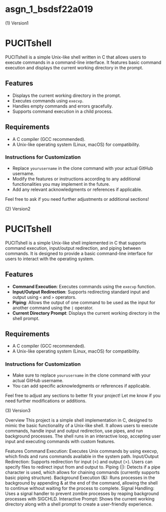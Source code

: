 # asgn_1_bsdsf22a019

(1) Version1

# PUCITshell

PUCITshell is a simple Unix-like shell written in C that allows users to execute commands in a command-line interface. It features basic command execution and displays the current working directory in the prompt.

## Features

- Displays the current working directory in the prompt.
- Executes commands using `execvp`.
- Handles empty commands and errors gracefully.
- Supports command execution in a child process.

## Requirements

- A C compiler (GCC recommended).
- A Unix-like operating system (Linux, macOS) for compatibility.


### Instructions for Customization
- Replace `yourusername` in the clone command with your actual GitHub username.
- Modify the features or instructions according to any additional functionalities you may implement in the future.
- Add any relevant acknowledgments or references if applicable.

Feel free to ask if you need further adjustments or additional sections!


(2) Version2


# PUCITshell

PUCITshell is a simple Unix-like shell implemented in C that supports command execution, input/output redirection, and piping between commands. It is designed to provide a basic command-line interface for users to interact with the operating system.

## Features

- **Command Execution**: Executes commands using the `execvp` function.
- **Input/Output Redirection**: Supports redirecting standard input and output using `<` and `>` operators.
- **Piping**: Allows the output of one command to be used as the input for another command using the `|` operator.
- **Current Directory Prompt**: Displays the current working directory in the shell prompt.

## Requirements

- A C compiler (GCC recommended).
- A Unix-like operating system (Linux, macOS) for compatibility.



### Instructions for Customization
- Make sure to replace `yourusername` in the clone command with your actual GitHub username.
- You can add specific acknowledgments or references if applicable.

Feel free to adjust any sections to better fit your project! Let me know if you need further modifications or additions.


(3) Version3


Overview
This project is a simple shell implementation in C, designed to mimic the basic functionality of a Unix-like shell. It allows users to execute commands, handle input and output redirection, use pipes, and run background processes. The shell runs in an interactive loop, accepting user input and executing commands with custom features.

Features
Command Execution: Executes Unix commands by using execvp, which finds and runs commands available in the system path.
Input/Output Redirection: Supports redirection for input (<) and output (>). Users can specify files to redirect input from and output to.
Piping (|): Detects if a pipe character is used, which allows for chaining commands (currently supports basic piping structure).
Background Execution (&): Runs processes in the background by appending & at the end of the command, allowing the shell to continue without waiting for the process to complete.
Signal Handling: Uses a signal handler to prevent zombie processes by reaping background processes with SIGCHLD.
Interactive Prompt: Shows the current working directory along with a shell prompt to create a user-friendly experience.
